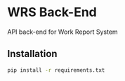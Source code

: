 # WRS Back-End

API back-end for Work Report System  

## Installation

```bash
pip install -r requirements.txt
```